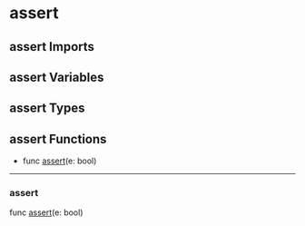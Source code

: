 # assert

## assert Imports



## assert Variables



## assert Types



## assert Functions

* func [assert](#assert)(e: bool)



***
### assert


func [assert](#assert)(e: bool)


